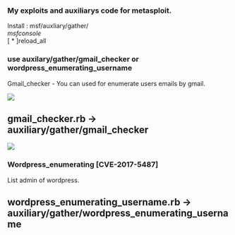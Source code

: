 ### My exploits and auxiliarys code for metasploit.<br>
Install : msf/auxliary/gather/<br>
*msfconsole<br>* 
[ * ]reload_all<br>

### use auxilary/gather/gmail_checker or wordpress_enumerating_username
Gmail_checker - You can used for enumerate users emails by gmail.<br>

<img src="https://i0.wp.com/www.guiadoti.com/wp-content/uploads/2017/11/LCVEFNs.png?ssl=1">

## gmail_checker.rb -> auxiliary/gather/gmail_checker <br>
<img src="https://i1.wp.com/www.guiadoti.com/wp-content/uploads/2017/11/FQrgULs.png?ssl=1">

### Wordpress_enumerating [CVE-2017-5487]
List admin of wordpress. 
## wordpress_enumerating_username.rb -> auxiliary/gather/wordpress_enumerating_username
